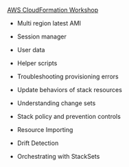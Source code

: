 [AWS CloudFormation Workshop](https://catalog.workshops.aws/cfn101/en-US)

- Multi region latest AMI
- Session manager
- User data
- Helper scripts
- Troubleshooting provisioning errors

- Update behaviors of stack resources
- Understanding change sets
- Stack policy and prevention controls
- Resource Importing
- Drift Detection
- Orchestrating with StackSets
